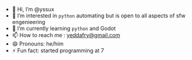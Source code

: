 - 👋 Hi, I’m @yssux
- 👀 I’m interested in `python` automating but is open to all aspects of sfw engenieering
- 🌱 I’m currently learning `python` and Godot
- 📫 How to reach me : yeddafry@gmail.com
- 😄 Pronouns: he/him
- ⚡ Fun fact: started programming at 7

<!---
yssux/yssux is a ✨ special ✨ repository because its `README.md` (this file) appears on your GitHub profile.
You can click the Preview link to take a look at your changes.
--->
